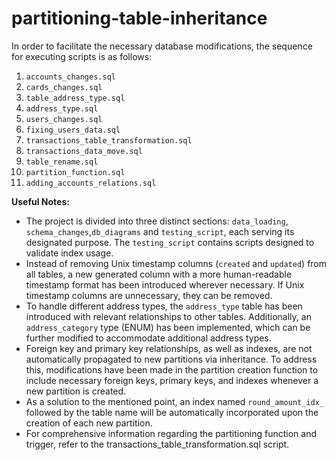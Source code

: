 # partitioning-table-inheritance

In order to facilitate the necessary database modifications, the sequence for executing scripts is as follows:

1. `accounts_changes.sql`
2. `cards_changes.sql`
3. `table_address_type.sql`
4. `address_type.sql`
5. `users_changes.sql`
6. `fixing_users_data.sql`
7. `transactions_table_transformation.sql`
8. `transactions_data_move.sql`
9. `table_rename.sql`
10. `partition_function.sql`
11. `adding_accounts_relations.sql`

**Useful Notes:**
- The project is divided into three distinct sections: `data_loading`, `schema_changes`,`db_diagrams` and `testing_script`, each serving its designated purpose. The `testing_script` contains scripts designed to validate index usage.
- Instead of removing Unix timestamp columns (`created` and `updated`) from all tables, a new generated column with a more human-readable timestamp format has been introduced wherever necessary. If Unix timestamp columns are unnecessary, they can be removed.
- To handle different address types, the `address_type` table has been introduced with relevant relationships to other tables. Additionally, an `address_category` type (ENUM) has been implemented, which can be further modified to accommodate additional address types.
- Foreign key and primary key relationships, as well as indexes, are not automatically propagated to new partitions via inheritance. To address this, modifications have been made in the partition creation function to include necessary foreign keys, primary keys, and indexes whenever a new partition is created.
- As a solution to the mentioned point, an index named `round_amount_idx_` followed by the table name will be automatically incorporated upon the creation of each new partition.
- For comprehensive information regarding the partitioning function and trigger, refer to the transactions_table_transformation.sql script.
